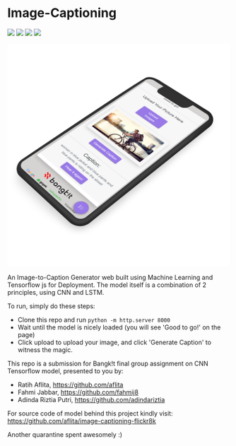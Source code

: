 # Image-Captioning

![](https://img.shields.io/github/issues/fahmij8/Bangkit-Final-Project) ![](https://img.shields.io/github/forks/fahmij8/Bangkit-Final-Project) ![](https://img.shields.io/github/stars/fahmij8/Bangkit-Final-Project) ![](https://img.shields.io/github/license/fahmij8/Bangkit-Final-Project)

![Project Preview](preview.png)

An Image-to-Caption Generator web built using Machine Learning and Tensorflow js for Deployment.
The model itself is a combination of 2 principles, using CNN and LSTM.

To run, simply do these steps:
* Clone this repo and run `python -m http.server 8000`
* Wait until the model is nicely loaded (you will see 'Good to go!' on the page)
* Click upload to upload your image, and click 'Generate Caption' to witness the magic.

This repo is a submission for Bangk!t final group assignment on CNN Tensorflow model, presented to you by:
* Ratih Aflita, https://github.com/aflita
* Fahmi Jabbar, https://github.com/fahmij8
* Adinda Riztia Putri, https://github.com/adindariztia

For source code of model behind this project kindly visit: https://github.com/aflita/image-captioning-flickr8k 

Another quarantine spent awesomely :)
